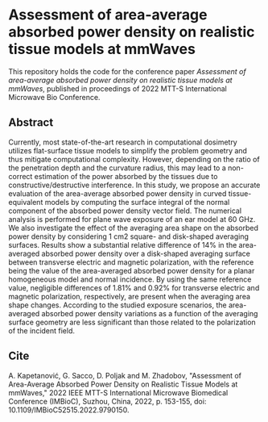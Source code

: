 # Assessment of area-average absorbed power density on realistic tissue models at mmWaves

This repository holds the code for the conference paper *Assessment of area-average absorbed power density on realistic tissue models at mmWaves*, published in proceedings of 2022 MTT-S International Microwave Bio Conference.


## Abstract

Currently, most state-of-the-art research in computational dosimetry utilizes flat-surface tissue models to simplify the problem geometry and thus mitigate computational complexity. However, depending on the ratio of the penetration depth and the curvature radius, this may lead to a non-correct estimation of the power absorbed by the tissues due to constructive/destructive interference. In this study, we propose an accurate evaluation of the area-average absorbed power density in curved tissue-equivalent models by computing the surface integral of the normal component of the absorbed power density vector field. The numerical analysis is performed for plane wave exposure of an ear model at 60 GHz. We also investigate the effect of the averaging area shape on the absorbed power density by considering 1 cm2 square- and disk-shaped averaging surfaces. Results show a substantial relative difference of 14% in the area-averaged absorbed power density over a disk-shaped averaging surface between transverse electric and magnetic polarization, with the reference being the value of the area-averaged absorbed power density for a planar homogeneous model and normal incidence. By using the same reference value, negligible differences of 1.81% and 0.92% for transverse electric and magnetic polarization, respectively, are present when the averaging area shape changes. According to the studied exposure scenarios, the area-averaged absorbed power density variations as a function of the averaging surface geometry are less significant than those related to the polarization of the incident field.

## Cite

A. Kapetanović, G. Sacco, D. Poljak and M. Zhadobov, "Assessment of Area-Average Absorbed Power Density on Realistic Tissue Models at mmWaves," 2022 IEEE MTT-S International Microwave Biomedical Conference (IMBioC), Suzhou, China, 2022, p. 153-155, doi: 10.1109/IMBioC52515.2022.9790150.